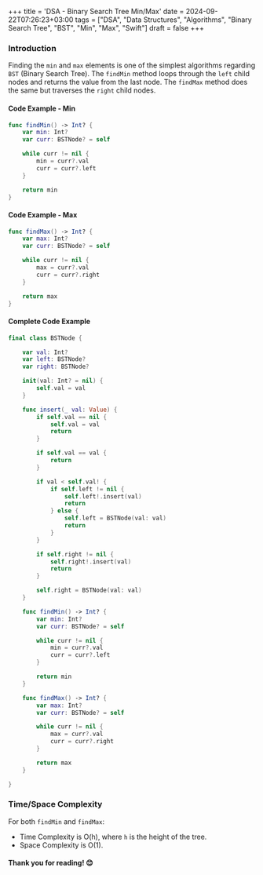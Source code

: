 +++
title = 'DSA - Binary Search Tree Min/Max'
date = 2024-09-22T07:26:23+03:00
tags = ["DSA", "Data Structures", "Algorithms", "Binary Search Tree", "BST", "Min", "Max", "Swift"]
draft = false
+++

### Introduction
Finding the `min` and `max` elements is one of the simplest algorithms regarding `BST` (Binary Search Tree). The `findMin` method loops through the `left` child nodes and returns the value from the last node. The `findMax` method does the same but traverses the `right` child nodes.

#### Code Example - Min
```swift
func findMin() -> Int? {
    var min: Int?
    var curr: BSTNode? = self

    while curr != nil {
        min = curr?.val
        curr = curr?.left
    }

    return min
}
```

#### Code Example - Max
```swift
func findMax() -> Int? {
    var max: Int?
    var curr: BSTNode? = self

    while curr != nil {
        max = curr?.val
        curr = curr?.right
    }

    return max
}
```

#### Complete Code Example
```swift
final class BSTNode {

    var val: Int?
    var left: BSTNode?
    var right: BSTNode?

    init(val: Int? = nil) {
        self.val = val
    }

    func insert(_ val: Value) {
        if self.val == nil {
            self.val = val
            return
        }

        if self.val == val {
            return
        }

        if val < self.val! {
            if self.left != nil {
                self.left!.insert(val)
                return
            } else {
                self.left = BSTNode(val: val)
                return
            }
        }

        if self.right != nil {
            self.right!.insert(val)
            return
        }

        self.right = BSTNode(val: val)
    }

    func findMin() -> Int? {
        var min: Int?
        var curr: BSTNode? = self

        while curr != nil {
            min = curr?.val
            curr = curr?.left
        }

        return min
    }

    func findMax() -> Int? {
        var max: Int?
        var curr: BSTNode? = self

        while curr != nil {
            max = curr?.val
            curr = curr?.right
        }

        return max
    }

}
```

### Time/Space Complexity
For both `findMin` and `findMax`:  
- Time Complexity is O(h), where `h` is the height of the tree.  
- Space Complexity is O(1).


#### Thank you for reading! 😊
